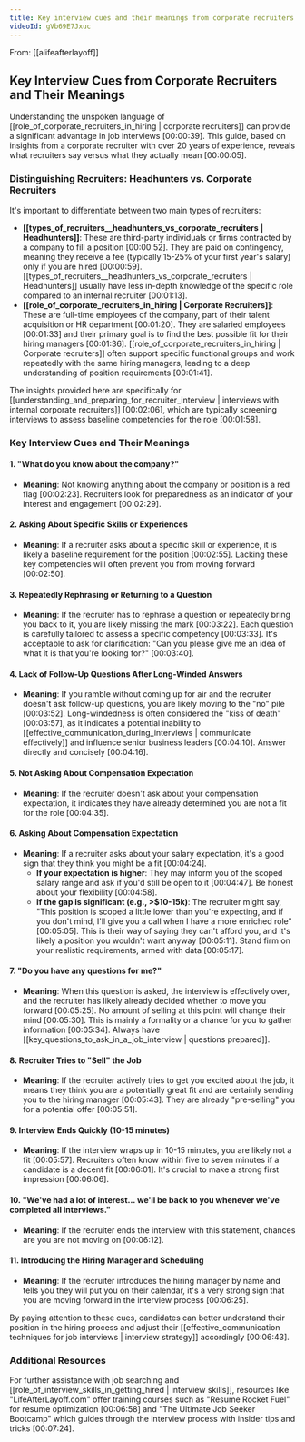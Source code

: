 ```yaml
---
title: Key interview cues and their meanings from corporate recruiters
videoId: gVb69E7Jxuc
---
```


From: [[alifeafterlayoff]] <br/> 
## Key Interview Cues from Corporate Recruiters and Their Meanings

Understanding the unspoken language of [[role_of_corporate_recruiters_in_hiring | corporate recruiters]] can provide a significant advantage in job interviews <a class="yt-timestamp" data-t="00:00:39">[00:00:39]</a>. This guide, based on insights from a corporate recruiter with over 20 years of experience, reveals what recruiters say versus what they actually mean <a class="yt-timestamp" data-t="00:00:05">[00:00:05]</a>.

### Distinguishing Recruiters: Headhunters vs. Corporate Recruiters

It's important to differentiate between two main types of recruiters:
*   **[[types_of_recruiters__headhunters_vs_corporate_recruiters | Headhunters]]**: These are third-party individuals or firms contracted by a company to fill a position <a class="yt-timestamp" data-t="00:00:52">[00:00:52]</a>. They are paid on contingency, meaning they receive a fee (typically 15-25% of your first year's salary) only if you are hired <a class="yt-timestamp" data-t="00:00:59">[00:00:59]</a>. [[types_of_recruiters__headhunters_vs_corporate_recruiters | Headhunters]] usually have less in-depth knowledge of the specific role compared to an internal recruiter <a class="yt-timestamp" data-t="00:01:13">[00:01:13]</a>.
*   **[[role_of_corporate_recruiters_in_hiring | Corporate Recruiters]]**: These are full-time employees of the company, part of their talent acquisition or HR department <a class="yt-timestamp" data-t="00:01:20">[00:01:20]</a>. They are salaried employees <a class="yt-timestamp" data-t="00:01:33">[00:01:33]</a> and their primary goal is to find the best possible fit for their hiring managers <a class="yt-timestamp" data-t="00:01:36">[00:01:36]</a>. [[role_of_corporate_recruiters_in_hiring | Corporate recruiters]] often support specific functional groups and work repeatedly with the same hiring managers, leading to a deep understanding of position requirements <a class="yt-timestamp" data-t="00:01:41">[00:01:41]</a>.

The insights provided here are specifically for [[understanding_and_preparing_for_recruiter_interview | interviews with internal corporate recruiters]] <a class="yt-timestamp" data-t="00:02:06">[00:02:06]</a>, which are typically screening interviews to assess baseline competencies for the role <a class="yt-timestamp" data-t="00:01:58">[00:01:58]</a>.

### Key Interview Cues and Their Meanings

#### 1. "What do you know about the company?"
*   **Meaning**: Not knowing anything about the company or position is a red flag <a class="yt-timestamp" data-t="00:02:23">[00:02:23]</a>. Recruiters look for preparedness as an indicator of your interest and engagement <a class="yt-timestamp" data-t="00:02:29">[00:02:29]</a>.

#### 2. Asking About Specific Skills or Experiences
*   **Meaning**: If a recruiter asks about a specific skill or experience, it is likely a baseline requirement for the position <a class="yt-timestamp" data-t="00:02:55">[00:02:55]</a>. Lacking these key competencies will often prevent you from moving forward <a class="yt-timestamp" data-t="00:02:50">[00:02:50]</a>.

#### 3. Repeatedly Rephrasing or Returning to a Question
*   **Meaning**: If the recruiter has to rephrase a question or repeatedly bring you back to it, you are likely missing the mark <a class="yt-timestamp" data-t="00:03:22">[00:03:22]</a>. Each question is carefully tailored to assess a specific competency <a class="yt-timestamp" data-t="00:03:33">[00:03:33]</a>. It's acceptable to ask for clarification: "Can you please give me an idea of what it is that you're looking for?" <a class="yt-timestamp" data-t="00:03:40">[00:03:40]</a>.

#### 4. Lack of Follow-Up Questions After Long-Winded Answers
*   **Meaning**: If you ramble without coming up for air and the recruiter doesn't ask follow-up questions, you are likely moving to the "no" pile <a class="yt-timestamp" data-t="00:03:52">[00:03:52]</a>. Long-windedness is often considered the "kiss of death" <a class="yt-timestamp" data-t="00:03:57">[00:03:57]</a>, as it indicates a potential inability to [[effective_communication_during_interviews | communicate effectively]] and influence senior business leaders <a class="yt-timestamp" data-t="00:04:10">[00:04:10]</a>. Answer directly and concisely <a class="yt-timestamp" data-t="00:04:16">[00:04:16]</a>.

#### 5. Not Asking About Compensation Expectation
*   **Meaning**: If the recruiter doesn't ask about your compensation expectation, it indicates they have already determined you are not a fit for the role <a class="yt-timestamp" data-t="00:04:35">[00:04:35]</a>.

#### 6. Asking About Compensation Expectation
*   **Meaning**: If a recruiter asks about your salary expectation, it's a good sign that they think you might be a fit <a class="yt-timestamp" data-t="00:04:24">[00:04:24]</a>.
    *   **If your expectation is higher**: They may inform you of the scoped salary range and ask if you'd still be open to it <a class="yt-timestamp" data-t="00:04:47">[00:04:47]</a>. Be honest about your flexibility <a class="yt-timestamp" data-t="00:04:58">[00:04:58]</a>.
    *   **If the gap is significant (e.g., >$10-15k)**: The recruiter might say, "This position is scoped a little lower than you're expecting, and if you don't mind, I'll give you a call when I have a more enriched role" <a class="yt-timestamp" data-t="00:05:05">[00:05:05]</a>. This is their way of saying they can't afford you, and it's likely a position you wouldn't want anyway <a class="yt-timestamp" data-t="00:05:11">[00:05:11]</a>. Stand firm on your realistic requirements, armed with data <a class="yt-timestamp" data-t="00:05:17">[00:05:17]</a>.

#### 7. "Do you have any questions for me?"
*   **Meaning**: When this question is asked, the interview is effectively over, and the recruiter has likely already decided whether to move you forward <a class="yt-timestamp" data-t="00:05:25">[00:05:25]</a>. No amount of selling at this point will change their mind <a class="yt-timestamp" data-t="00:05:30">[00:05:30]</a>. This is mainly a formality or a chance for you to gather information <a class="yt-timestamp" data-t="00:05:34">[00:05:34]</a>. Always have [[key_questions_to_ask_in_a_job_interview | questions prepared]].

#### 8. Recruiter Tries to "Sell" the Job
*   **Meaning**: If the recruiter actively tries to get you excited about the job, it means they think you are a potentially great fit and are certainly sending you to the hiring manager <a class="yt-timestamp" data-t="00:05:43">[00:05:43]</a>. They are already "pre-selling" you for a potential offer <a class="yt-timestamp" data-t="00:05:51">[00:05:51]</a>.

#### 9. Interview Ends Quickly (10-15 minutes)
*   **Meaning**: If the interview wraps up in 10-15 minutes, you are likely not a fit <a class="yt-timestamp" data-t="00:05:57">[00:05:57]</a>. Recruiters often know within five to seven minutes if a candidate is a decent fit <a class="yt-timestamp" data-t="00:06:01">[00:06:01]</a>. It's crucial to make a strong first impression <a class="yt-timestamp" data-t="00:06:06">[00:06:06]</a>.

#### 10. "We've had a lot of interest... we'll be back to you whenever we've completed all interviews."
*   **Meaning**: If the recruiter ends the interview with this statement, chances are you are not moving on <a class="yt-timestamp" data-t="00:06:12">[00:06:12]</a>.

#### 11. Introducing the Hiring Manager and Scheduling
*   **Meaning**: If the recruiter introduces the hiring manager by name and tells you they will put you on their calendar, it's a very strong sign that you are moving forward in the interview process <a class="yt-timestamp" data-t="00:06:25">[00:06:25]</a>.

By paying attention to these cues, candidates can better understand their position in the hiring process and adjust their [[effective_communication techniques for job interviews | interview strategy]] accordingly <a class="yt-timestamp" data-t="00:06:43">[00:06:43]</a>.

### Additional Resources
For further assistance with job searching and [[role_of_interview_skills_in_getting_hired | interview skills]], resources like "LifeAfterLayoff.com" offer training courses such as "Resume Rocket Fuel" for resume optimization <a class="yt-timestamp" data-t="00:06:58">[00:06:58]</a> and "The Ultimate Job Seeker Bootcamp" which guides through the interview process with insider tips and tricks <a class="yt-timestamp" data-t="00:07:24">[00:07:24]</a>.